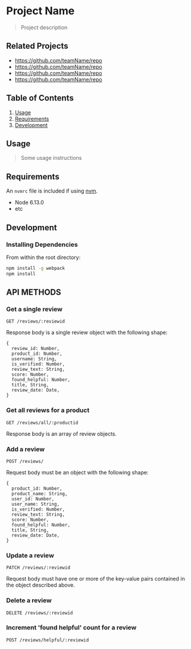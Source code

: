 # Project Name

> Project description

## Related Projects

  - https://github.com/teamName/repo
  - https://github.com/teamName/repo
  - https://github.com/teamName/repo
  - https://github.com/teamName/repo

## Table of Contents

1. [Usage](#Usage)
1. [Requirements](#requirements)
1. [Development](#development)

## Usage

> Some usage instructions

## Requirements

An `nvmrc` file is included if using [nvm](https://github.com/creationix/nvm).

- Node 6.13.0
- etc

## Development

### Installing Dependencies

From within the root directory:

```sh
npm install -g webpack
npm install
```

## API METHODS

### Get a single review
```
GET /reviews/:reviewid
```
Response body is a single review object with the following shape:
```
{
  review_id: Number,
  product_id: Number,
  username: String,
  is_verified: Number,
  review_text: String,
  score: Number,
  found_helpful: Number,
  title, String,
  review_date: Date,
}
```

### Get all reviews for a product
```
GET /reviews/all/:productid
```
Response body is an array of review objects.

### Add a review
```
POST /reviews/
```
Request body must be an object with the following shape:
```
{
  product_id: Number,
  product_name: String,
  user_id: Number,
  user_name: String,
  is_verified: Number,
  review_text: String,
  score: Number,
  found_helpful: Number,
  title, String,
  review_date: Date,
}
```

### Update a review
```
PATCH /reviews/:reviewid
```
Request body must have one or more of the key-value pairs contained in the object described above.

### Delete a review
```
DELETE /reviews/:reviewid
```

### Increment 'found helpful' count for a review
```
POST /reviews/helpful/:reviewid
```